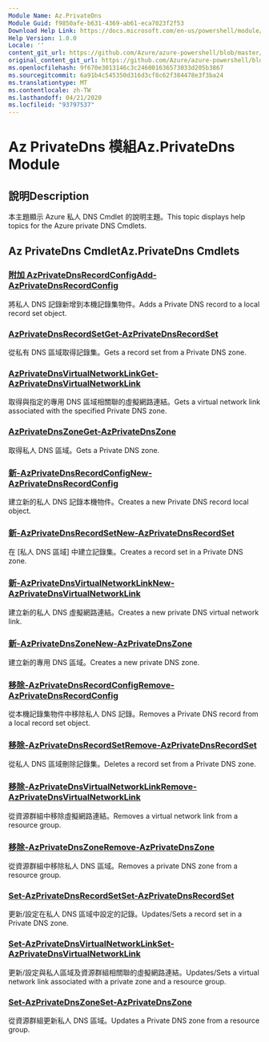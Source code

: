 ```yaml
---
Module Name: Az.PrivateDns
Module Guid: f9850afe-b631-4369-ab61-eca7023f2f53
Download Help Link: https://docs.microsoft.com/en-us/powershell/module/az.privatedns
Help Version: 1.0.0
Locale: ''
content_git_url: https://github.com/Azure/azure-powershell/blob/master/src/PrivateDns/PrivateDns/help/Az.PrivateDNS.md
original_content_git_url: https://github.com/Azure/azure-powershell/blob/master/src/PrivateDns/PrivateDns/help/Az.PrivateDNS.md
ms.openlocfilehash: 9f670e3013146c3c246001636573033d205b3867
ms.sourcegitcommit: 6a91b4c545350d316d3cf8c62f384478e3f3ba24
ms.translationtype: MT
ms.contentlocale: zh-TW
ms.lasthandoff: 04/21/2020
ms.locfileid: "93797537"
---
```

# <span data-ttu-id="358e3-101">Az PrivateDns 模組</span><span class="sxs-lookup"><span data-stu-id="358e3-101">Az.PrivateDns Module</span></span>
## <span data-ttu-id="358e3-102">說明</span><span class="sxs-lookup"><span data-stu-id="358e3-102">Description</span></span>
<span data-ttu-id="358e3-103">本主題顯示 Azure 私人 DNS Cmdlet 的說明主題。</span><span class="sxs-lookup"><span data-stu-id="358e3-103">This topic displays help topics for the Azure private DNS Cmdlets.</span></span>

## <span data-ttu-id="358e3-104">Az PrivateDns Cmdlet</span><span class="sxs-lookup"><span data-stu-id="358e3-104">Az.PrivateDns Cmdlets</span></span>
### [<span data-ttu-id="358e3-105">附加 AzPrivateDnsRecordConfig</span><span class="sxs-lookup"><span data-stu-id="358e3-105">Add-AzPrivateDnsRecordConfig</span></span>](Add-AzPrivateDnsRecordConfig.md)
<span data-ttu-id="358e3-106">將私人 DNS 記錄新增到本機記錄集物件。</span><span class="sxs-lookup"><span data-stu-id="358e3-106">Adds a Private DNS record to a local record set object.</span></span>

### [<span data-ttu-id="358e3-107">AzPrivateDnsRecordSet</span><span class="sxs-lookup"><span data-stu-id="358e3-107">Get-AzPrivateDnsRecordSet</span></span>](Get-AzPrivateDnsRecordSet.md)
<span data-ttu-id="358e3-108">從私有 DNS 區域取得記錄集。</span><span class="sxs-lookup"><span data-stu-id="358e3-108">Gets a record set from a Private DNS zone.</span></span>

### [<span data-ttu-id="358e3-109">AzPrivateDnsVirtualNetworkLink</span><span class="sxs-lookup"><span data-stu-id="358e3-109">Get-AzPrivateDnsVirtualNetworkLink</span></span>](Get-AzPrivateDnsVirtualNetworkLink.md)
<span data-ttu-id="358e3-110">取得與指定的專用 DNS 區域相關聯的虛擬網路連結。</span><span class="sxs-lookup"><span data-stu-id="358e3-110">Gets a virtual network link associated with the specified Private DNS zone.</span></span>

### [<span data-ttu-id="358e3-111">AzPrivateDnsZone</span><span class="sxs-lookup"><span data-stu-id="358e3-111">Get-AzPrivateDnsZone</span></span>](Get-AzPrivateDnsZone.md)
<span data-ttu-id="358e3-112">取得私人 DNS 區域。</span><span class="sxs-lookup"><span data-stu-id="358e3-112">Gets a Private DNS zone.</span></span>

### [<span data-ttu-id="358e3-113">新-AzPrivateDnsRecordConfig</span><span class="sxs-lookup"><span data-stu-id="358e3-113">New-AzPrivateDnsRecordConfig</span></span>](New-AzPrivateDnsRecordConfig.md)
<span data-ttu-id="358e3-114">建立新的私人 DNS 記錄本機物件。</span><span class="sxs-lookup"><span data-stu-id="358e3-114">Creates a new Private DNS record local object.</span></span>

### [<span data-ttu-id="358e3-115">新-AzPrivateDnsRecordSet</span><span class="sxs-lookup"><span data-stu-id="358e3-115">New-AzPrivateDnsRecordSet</span></span>](New-AzPrivateDnsRecordSet.md)
<span data-ttu-id="358e3-116">在 [私人 DNS 區域] 中建立記錄集。</span><span class="sxs-lookup"><span data-stu-id="358e3-116">Creates a record set in a Private DNS zone.</span></span>

### [<span data-ttu-id="358e3-117">新-AzPrivateDnsVirtualNetworkLink</span><span class="sxs-lookup"><span data-stu-id="358e3-117">New-AzPrivateDnsVirtualNetworkLink</span></span>](New-AzPrivateDnsVirtualNetworkLink.md)
<span data-ttu-id="358e3-118">建立新的私人 DNS 虛擬網路連結。</span><span class="sxs-lookup"><span data-stu-id="358e3-118">Creates a new private DNS virtual network link.</span></span>

### [<span data-ttu-id="358e3-119">新-AzPrivateDnsZone</span><span class="sxs-lookup"><span data-stu-id="358e3-119">New-AzPrivateDnsZone</span></span>](New-AzPrivateDnsZone.md)
<span data-ttu-id="358e3-120">建立新的專用 DNS 區域。</span><span class="sxs-lookup"><span data-stu-id="358e3-120">Creates a new private DNS zone.</span></span>

### [<span data-ttu-id="358e3-121">移除-AzPrivateDnsRecordConfig</span><span class="sxs-lookup"><span data-stu-id="358e3-121">Remove-AzPrivateDnsRecordConfig</span></span>](Remove-AzPrivateDnsRecordConfig.md)
<span data-ttu-id="358e3-122">從本機記錄集物件中移除私人 DNS 記錄。</span><span class="sxs-lookup"><span data-stu-id="358e3-122">Removes a Private DNS record from a local record set object.</span></span>

### [<span data-ttu-id="358e3-123">移除-AzPrivateDnsRecordSet</span><span class="sxs-lookup"><span data-stu-id="358e3-123">Remove-AzPrivateDnsRecordSet</span></span>](Remove-AzPrivateDnsRecordSet.md)
<span data-ttu-id="358e3-124">從私人 DNS 區域刪除記錄集。</span><span class="sxs-lookup"><span data-stu-id="358e3-124">Deletes a record set from a Private DNS zone.</span></span>

### [<span data-ttu-id="358e3-125">移除-AzPrivateDnsVirtualNetworkLink</span><span class="sxs-lookup"><span data-stu-id="358e3-125">Remove-AzPrivateDnsVirtualNetworkLink</span></span>](Remove-AzPrivateDnsVirtualNetworkLink.md)
<span data-ttu-id="358e3-126">從資源群組中移除虛擬網路連結。</span><span class="sxs-lookup"><span data-stu-id="358e3-126">Removes a virtual network link from a resource group.</span></span>

### [<span data-ttu-id="358e3-127">移除-AzPrivateDnsZone</span><span class="sxs-lookup"><span data-stu-id="358e3-127">Remove-AzPrivateDnsZone</span></span>](Remove-AzPrivateDnsZone.md)
<span data-ttu-id="358e3-128">從資源群組中移除私人 DNS 區域。</span><span class="sxs-lookup"><span data-stu-id="358e3-128">Removes a private DNS zone from a resource group.</span></span>

### [<span data-ttu-id="358e3-129">Set-AzPrivateDnsRecordSet</span><span class="sxs-lookup"><span data-stu-id="358e3-129">Set-AzPrivateDnsRecordSet</span></span>](Set-AzPrivateDnsRecordSet.md)
<span data-ttu-id="358e3-130">更新/設定在私人 DNS 區域中設定的記錄。</span><span class="sxs-lookup"><span data-stu-id="358e3-130">Updates/Sets a record set in a Private DNS zone.</span></span>

### [<span data-ttu-id="358e3-131">Set-AzPrivateDnsVirtualNetworkLink</span><span class="sxs-lookup"><span data-stu-id="358e3-131">Set-AzPrivateDnsVirtualNetworkLink</span></span>](Set-AzPrivateDnsVirtualNetworkLink.md)
<span data-ttu-id="358e3-132">更新/設定與私人區域及資源群組相關聯的虛擬網路連結。</span><span class="sxs-lookup"><span data-stu-id="358e3-132">Updates/Sets a virtual network link associated with a private zone and a resource group.</span></span>

### [<span data-ttu-id="358e3-133">Set-AzPrivateDnsZone</span><span class="sxs-lookup"><span data-stu-id="358e3-133">Set-AzPrivateDnsZone</span></span>](Set-AzPrivateDnsZone.md)
<span data-ttu-id="358e3-134">從資源群組更新私人 DNS 區域。</span><span class="sxs-lookup"><span data-stu-id="358e3-134">Updates a Private DNS zone from a resource group.</span></span>

